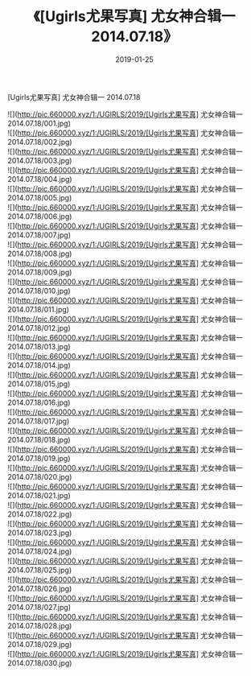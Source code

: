 ﻿---
layout: post
title:  《[Ugirls尤果写真] 尤女神合辑一 2014.07.18》
date:   2019-01-25
img: http://pic.660000.xyz/1:/UGIRLS/2019/[Ugirls尤果写真] 尤女神合辑一 2014.07.18/000.jpg
categories: [美女, 清纯, 唯美]
---

[Ugirls尤果写真] 尤女神合辑一 2014.07.18

 ![](http://pic.660000.xyz/1:/UGIRLS/2019/[Ugirls尤果写真] 尤女神合辑一 2014.07.18/001.jpg) <br>![](http://pic.660000.xyz/1:/UGIRLS/2019/[Ugirls尤果写真] 尤女神合辑一 2014.07.18/002.jpg) <br>![](http://pic.660000.xyz/1:/UGIRLS/2019/[Ugirls尤果写真] 尤女神合辑一 2014.07.18/003.jpg) <br>![](http://pic.660000.xyz/1:/UGIRLS/2019/[Ugirls尤果写真] 尤女神合辑一 2014.07.18/004.jpg) <br>![](http://pic.660000.xyz/1:/UGIRLS/2019/[Ugirls尤果写真] 尤女神合辑一 2014.07.18/005.jpg) <br>![](http://pic.660000.xyz/1:/UGIRLS/2019/[Ugirls尤果写真] 尤女神合辑一 2014.07.18/006.jpg) <br>![](http://pic.660000.xyz/1:/UGIRLS/2019/[Ugirls尤果写真] 尤女神合辑一 2014.07.18/007.jpg) <br>![](http://pic.660000.xyz/1:/UGIRLS/2019/[Ugirls尤果写真] 尤女神合辑一 2014.07.18/008.jpg) <br>![](http://pic.660000.xyz/1:/UGIRLS/2019/[Ugirls尤果写真] 尤女神合辑一 2014.07.18/009.jpg) <br>![](http://pic.660000.xyz/1:/UGIRLS/2019/[Ugirls尤果写真] 尤女神合辑一 2014.07.18/010.jpg) <br>![](http://pic.660000.xyz/1:/UGIRLS/2019/[Ugirls尤果写真] 尤女神合辑一 2014.07.18/011.jpg) <br>![](http://pic.660000.xyz/1:/UGIRLS/2019/[Ugirls尤果写真] 尤女神合辑一 2014.07.18/012.jpg) <br>![](http://pic.660000.xyz/1:/UGIRLS/2019/[Ugirls尤果写真] 尤女神合辑一 2014.07.18/013.jpg) <br>![](http://pic.660000.xyz/1:/UGIRLS/2019/[Ugirls尤果写真] 尤女神合辑一 2014.07.18/014.jpg) <br>![](http://pic.660000.xyz/1:/UGIRLS/2019/[Ugirls尤果写真] 尤女神合辑一 2014.07.18/015.jpg) <br>![](http://pic.660000.xyz/1:/UGIRLS/2019/[Ugirls尤果写真] 尤女神合辑一 2014.07.18/016.jpg) <br>![](http://pic.660000.xyz/1:/UGIRLS/2019/[Ugirls尤果写真] 尤女神合辑一 2014.07.18/017.jpg) <br>![](http://pic.660000.xyz/1:/UGIRLS/2019/[Ugirls尤果写真] 尤女神合辑一 2014.07.18/018.jpg) <br>![](http://pic.660000.xyz/1:/UGIRLS/2019/[Ugirls尤果写真] 尤女神合辑一 2014.07.18/019.jpg) <br>![](http://pic.660000.xyz/1:/UGIRLS/2019/[Ugirls尤果写真] 尤女神合辑一 2014.07.18/020.jpg) <br>![](http://pic.660000.xyz/1:/UGIRLS/2019/[Ugirls尤果写真] 尤女神合辑一 2014.07.18/021.jpg) <br>![](http://pic.660000.xyz/1:/UGIRLS/2019/[Ugirls尤果写真] 尤女神合辑一 2014.07.18/022.jpg) <br>![](http://pic.660000.xyz/1:/UGIRLS/2019/[Ugirls尤果写真] 尤女神合辑一 2014.07.18/023.jpg) <br>![](http://pic.660000.xyz/1:/UGIRLS/2019/[Ugirls尤果写真] 尤女神合辑一 2014.07.18/024.jpg) <br>![](http://pic.660000.xyz/1:/UGIRLS/2019/[Ugirls尤果写真] 尤女神合辑一 2014.07.18/025.jpg) <br>![](http://pic.660000.xyz/1:/UGIRLS/2019/[Ugirls尤果写真] 尤女神合辑一 2014.07.18/026.jpg) <br>![](http://pic.660000.xyz/1:/UGIRLS/2019/[Ugirls尤果写真] 尤女神合辑一 2014.07.18/027.jpg) <br>![](http://pic.660000.xyz/1:/UGIRLS/2019/[Ugirls尤果写真] 尤女神合辑一 2014.07.18/028.jpg) <br>![](http://pic.660000.xyz/1:/UGIRLS/2019/[Ugirls尤果写真] 尤女神合辑一 2014.07.18/029.jpg) <br>![](http://pic.660000.xyz/1:/UGIRLS/2019/[Ugirls尤果写真] 尤女神合辑一 2014.07.18/030.jpg) <br>